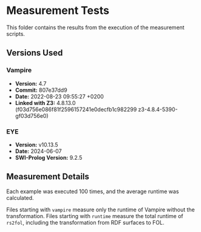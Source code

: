 # Measurement Tests

This folder contains the results from the execution of the measurement scripts.

## Versions Used

### Vampire
- **Version:** 4.7
- **Commit:** 807e37dd9
- **Date:** 2022-08-23 09:55:27 +0200
- **Linked with Z3:** 4.8.13.0 (f03d756e086f81f2596157241e0decfb1c982299 z3-4.8.4-5390-gf03d756e0)

### EYE
- **Version:** v10.13.5
- **Date:** 2024-06-07
- **SWI-Prolog Version:** 9.2.5

## Measurement Details

Each example was executed 100 times, and the average runtime was calculated.

Files starting with `vampire` measure only the runtime of Vampire without the transformation. Files starting with `runtime` measure the total runtime of `rs2fol`, including the transformation from RDF surfaces to FOL.
